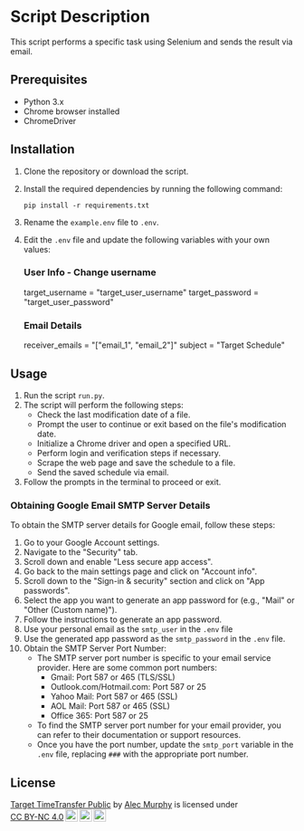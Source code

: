 # Script Description

This script performs a specific task using Selenium and sends the result via email.

## Prerequisites

- Python 3.x
- Chrome browser installed
- ChromeDriver

## Installation

1. Clone the repository or download the script.
2. Install the required dependencies by running the following command:
   ```
   pip install -r requirements.txt
   ```
3. Rename the `example.env` file to `.env`.
4. Edit the `.env` file and update the following variables with your own values:

   ### User Info - Change username
   target_username = "target_user_username"
   target_password = "target_user_password"

   ### Email Details
   receiver_emails = "["email_1", "email_2"]"
   subject = "Target Schedule"

## Usage

1. Run the script `run.py`.
2. The script will perform the following steps:
   - Check the last modification date of a file.
   - Prompt the user to continue or exit based on the file's modification date.
   - Initialize a Chrome driver and open a specified URL.
   - Perform login and verification steps if necessary.
   - Scrape the web page and save the schedule to a file.
   - Send the saved schedule via email.
3. Follow the prompts in the terminal to proceed or exit.

### Obtaining Google Email SMTP Server Details

To obtain the SMTP server details for Google email, follow these steps:

1. Go to your Google Account settings.
2. Navigate to the "Security" tab.
3. Scroll down and enable "Less secure app access".
4. Go back to the main settings page and click on "Account info".
5. Scroll down to the "Sign-in & security" section and click on "App passwords".
6. Select the app you want to generate an app password for (e.g., "Mail" or "Other (Custom name)").
7. Follow the instructions to generate an app password.
8. Use your personal email as the `smtp_user` in the `.env` file
9. Use the generated app password as the `smtp_password` in the `.env` file.
10. Obtain the SMTP Server Port Number:
    - The SMTP server port number is specific to your email service provider. Here are some common port numbers:
        - Gmail: Port 587 or 465 (TLS/SSL)
        - Outlook.com/Hotmail.com: Port 587 or 25
        - Yahoo Mail: Port 587 or 465 (SSL)
        - AOL Mail: Port 587 or 465 (SSL)
        - Office 365: Port 587 or 25
    - To find the SMTP server port number for your email provider, you can refer to their documentation or support resources.
    - Once you have the port number, update the `smtp_port` variable in the `.env` file, replacing `###` with the appropriate port number.


## License

<p xmlns:cc="http://creativecommons.org/ns#" xmlns:dct="http://purl.org/dc/terms/"><a property="dct:title" rel="cc:attributionURL" href="https://github.com/YelloNolo/Target-TimeTransfer-Public">Target TimeTransfer Public</a> by <a rel="cc:attributionURL dct:creator" property="cc:attributionName" href="https://www.yello.page">Alec Murphy</a> is licensed under <a href="http://creativecommons.org/licenses/by-nc/4.0/?ref=chooser-v1" target="_blank" rel="license noopener noreferrer" style="display:inline-block;">CC BY-NC 4.0<img style="height:22px!important;margin-left:3px;vertical-align:text-bottom;" src="https://mirrors.creativecommons.org/presskit/icons/cc.svg?ref=chooser-v1"><img style="height:22px!important;margin-left:3px;vertical-align:text-bottom;" src="https://mirrors.creativecommons.org/presskit/icons/by.svg?ref=chooser-v1"><img style="height:22px!important;margin-left:3px;vertical-align:text-bottom;" src="https://mirrors.creativecommons.org/presskit/icons/nc.svg?ref=chooser-v1"></a></p>